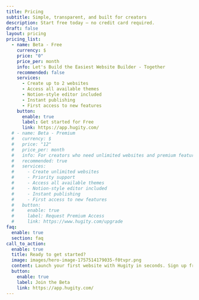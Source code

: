 ```yaml
---
title: Pricing
subtitle: Simple, transparent, and built for creators
description: Start free today — no credit card required.
draft: false
layout: pricing
pricing_list:
  - name: Beta - Free
    currency: $
    price: "0"
    price_per: month
    info: Let's Build the Easiest Website Builder - Together
    recommended: false
    services:
      - Create up to 2 websites
      - Access all available themes
      - Notion-style editor included
      - Instant publishing
      - First access to new features
    button:
      enable: true
      label: Get started for Free
      link: https://app.hugity.com/
  # - name: Beta - Premium
  #   currency: $
  #   price: "12"
  #   price_per: month
  #   info: For creators who need unlimited websites and premium features
  #   recommended: true
  #   services:
  #     - Create unlimited websites
  #     - Priority support
  #     - Access all available themes
  #     - Notion-style editor included
  #     - Instant publishing
  #     - First access to new features
  #   button:
  #     enable: true
  #     label: Request Premium Access
  #     link: https://www.hugity.com/upgrade
faq:
  enable: true
  section: faq
call_to_action:
  enable: true
  title: Ready to get started?
  image: images/hero-image-1757514179035-f0tvpr.png
  content: Launch your first website with Hugity in seconds. Sign up free today and help shape the future of simple publishing.
  button:
    enable: true
    label: Join the Beta
    link: https://app.hugity.com/
---
```

